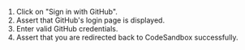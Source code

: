 1. Click on "Sign in with GitHub".
2. Assert that GitHub's login page is displayed.
3. Enter valid GitHub credentials.
4. Assert that you are redirected back to CodeSandbox successfully.